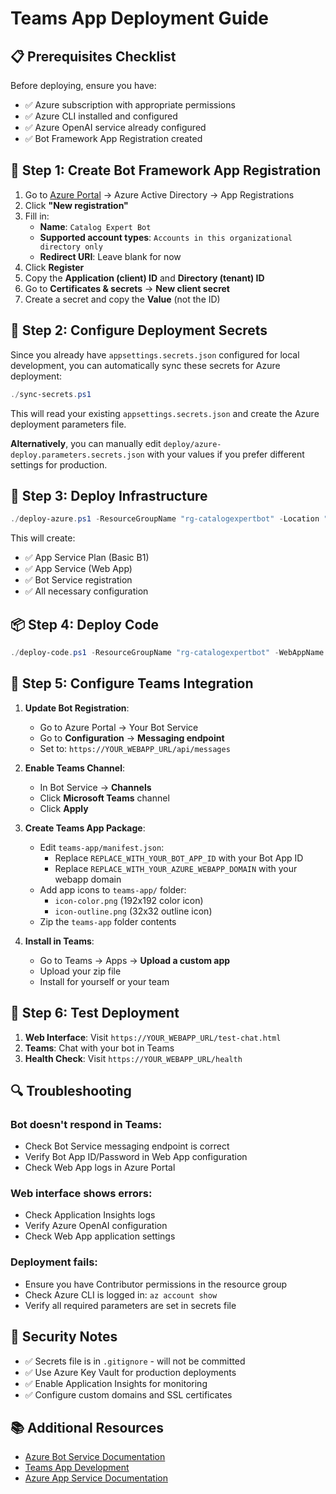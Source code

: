 # Teams App Deployment Guide

## 📋 Prerequisites Checklist

Before deploying, ensure you have:

- ✅ Azure subscription with appropriate permissions
- ✅ Azure CLI installed and configured
- ✅ Azure OpenAI service already configured
- ✅ Bot Framework App Registration created

## 🔧 Step 1: Create Bot Framework App Registration

1. Go to [Azure Portal](https://portal.azure.com) → Azure Active Directory → App Registrations
2. Click **"New registration"**
3. Fill in:
   - **Name**: `Catalog Expert Bot`
   - **Supported account types**: `Accounts in this organizational directory only`
   - **Redirect URI**: Leave blank for now
4. Click **Register**
5. Copy the **Application (client) ID** and **Directory (tenant) ID**
6. Go to **Certificates & secrets** → **New client secret**
7. Create a secret and copy the **Value** (not the ID)

## 🔐 Step 2: Configure Deployment Secrets

Since you already have `appsettings.secrets.json` configured for local development, you can automatically sync these secrets for Azure deployment:

```powershell
./sync-secrets.ps1
```

This will read your existing `appsettings.secrets.json` and create the Azure deployment parameters file.

**Alternatively**, you can manually edit `deploy/azure-deploy.parameters.secrets.json` with your values if you prefer different settings for production.

## 🚀 Step 3: Deploy Infrastructure

```powershell
./deploy-azure.ps1 -ResourceGroupName "rg-catalogexpertbot" -Location "East US"
```

This will create:
- ✅ App Service Plan (Basic B1)
- ✅ App Service (Web App)
- ✅ Bot Service registration
- ✅ All necessary configuration

## 📦 Step 4: Deploy Code

```powershell
./deploy-code.ps1 -ResourceGroupName "rg-catalogexpertbot" -WebAppName "YOUR_WEBAPP_NAME_FROM_STEP_3"
```

## 📱 Step 5: Configure Teams Integration

1. **Update Bot Registration**:
   - Go to Azure Portal → Your Bot Service
   - Go to **Configuration** → **Messaging endpoint**
   - Set to: `https://YOUR_WEBAPP_URL/api/messages`

2. **Enable Teams Channel**:
   - In Bot Service → **Channels**
   - Click **Microsoft Teams** channel
   - Click **Apply**

3. **Create Teams App Package**:
   - Edit `teams-app/manifest.json`:
     - Replace `REPLACE_WITH_YOUR_BOT_APP_ID` with your Bot App ID
     - Replace `REPLACE_WITH_YOUR_AZURE_WEBAPP_DOMAIN` with your webapp domain
   - Add app icons to `teams-app/` folder:
     - `icon-color.png` (192x192 color icon)
     - `icon-outline.png` (32x32 outline icon)
   - Zip the `teams-app` folder contents

4. **Install in Teams**:
   - Go to Teams → Apps → **Upload a custom app**
   - Upload your zip file
   - Install for yourself or your team

## 🧪 Step 6: Test Deployment

1. **Web Interface**: Visit `https://YOUR_WEBAPP_URL/test-chat.html`
2. **Teams**: Chat with your bot in Teams
3. **Health Check**: Visit `https://YOUR_WEBAPP_URL/health`

## 🔍 Troubleshooting

### Bot doesn't respond in Teams:
- Check Bot Service messaging endpoint is correct
- Verify Bot App ID/Password in Web App configuration
- Check Web App logs in Azure Portal

### Web interface shows errors:
- Check Application Insights logs
- Verify Azure OpenAI configuration
- Check Web App application settings

### Deployment fails:
- Ensure you have Contributor permissions in the resource group
- Check Azure CLI is logged in: `az account show`
- Verify all required parameters are set in secrets file

## 🔐 Security Notes

- ✅ Secrets file is in `.gitignore` - will not be committed
- ✅ Use Azure Key Vault for production deployments
- ✅ Enable Application Insights for monitoring
- ✅ Configure custom domains and SSL certificates

## 📚 Additional Resources

- [Azure Bot Service Documentation](https://docs.microsoft.com/en-us/azure/bot-service/)
- [Teams App Development](https://docs.microsoft.com/en-us/microsoftteams/platform/)
- [Azure App Service Documentation](https://docs.microsoft.com/en-us/azure/app-service/)

